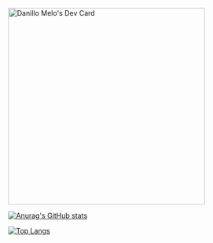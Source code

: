 <a href="https://app.daily.dev/danillos"><img src="https://api.daily.dev/devcards/67afe21f6e9e479fa6c84b5bbff8f85f.png?r=fl2" width="400" alt="Danillo Melo's Dev Card"/></a>

[![Anurag's GitHub stats](https://github-readme-stats.vercel.app/api?username=danillos&count_private=true&show_icons=true&theme=gruvbox&hide_border=true)](https://github.com/anuraghazra/github-readme-stats)

[![Top Langs](https://github-readme-stats.vercel.app/api/top-langs/?username=danillos&layout=compact&theme=gruvbox&hide_border=true)](https://github.com/anuraghazra/github-readme-stats)
